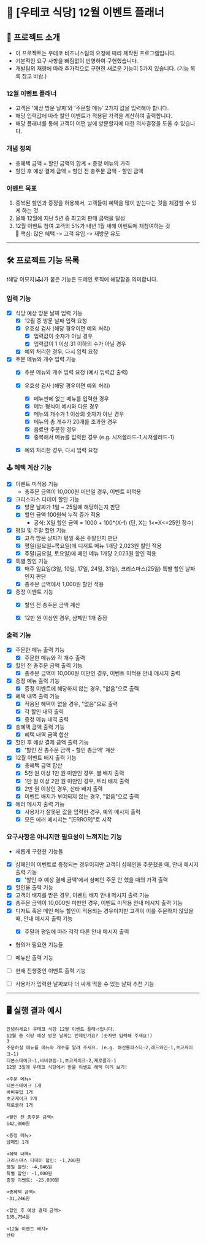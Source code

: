 # 🎁 [우테코 식당] 12월 이벤트 플래너

## 📌 프로젝트 소개
- 이 프로젝트는 우테코 비즈니스팀의 요청에 따라 제작된 프로그램입니다. 
- 기본적인 요구 사항을 빠짐없이 반영하여 구현했습니다.
- 개발팀의 재량에 따라 추가적으로 구현한 새로운 기능이 5가지 있습니다. (기능 목록 참고 바람.)

### 12월 이벤트 플래너
- 고객은 '예상 방문 날짜'와 '주문할 메뉴' 2가지 값을 입력해야 합니다. 
- 해당 입력값에 따라 할인 이벤트가 적용된 가격을 계산하여 출력합니다.
- 해당 플래너를 통해 고객이 어떤 날에 방문할지에 대한 의사결정을 도울 수 있습니다.

### 개념 정의
- 총혜택 금액 = 할인 금액의 합계 + 증정 메뉴의 가격
- 할인 후 예상 결제 금액 = 할인 전 총주문 금액 - 할인 금액

###  이벤트 목표
1. 중복된 할인과 증정을 허용해서, 고객들이 혜택을 많이 받는다는 것을 체감할 수 있게 하는 것
2. 올해 12월에 지난 5년 중 최고의 판매 금액을 달성
3. 12월 이벤트 참여 고객의 5%가 내년 1월 새해 이벤트에 재참여하는 것  
💎 핵심: 많은 혜택 -> 고객 유입 -> 재방문 유도
    

---
## 🛠️ 프로젝트 기능 목록
❗️해당 이모지(🕹️)가 붙은 기능은 도메인 로직에 해당함을 의미합니다.

### 입력 기능
- [x] 식당 예상 방문 날짜 입력 기능
  - [x] 12월 중 방문 날짜 입력 요청
  - [x] 유효성 검사 (해당 경우이면 예외 처리)
    - [x] 입력값이 숫자가 아닐 경우
    - [x] 입력값이 1 이상 31 이하의 수가 아닐 경우
  - [x] 예외 처리한 경우, 다시 입력 요청
- [x] 주문 메뉴와 개수 입력 기능
  - [x] 주문 메뉴와 개수 입력 요청 (예시 입력값 출력)
  - [x] 유효성 검사 (해당 경우이면 예외 처리)
    - [x] 메뉴판에 없는 메뉴를 입력한 경우
    - [x] 메뉴 형식이 예시와 다른 경우
    - [x] 메뉴의 개수가 1 이상의 숫자가 아닌 경우
    - [x] 메뉴의 총 개수가 20개를 초과한 경우
    - [x] 음료만 주문한 경우
    - [x] 중복해서 메뉴를 입력한 경우 (e.g. 시저샐러드-1,시저샐러드-1)
  - [x] 예외 처리한 경우, 다시 입력 요청
  

### 🕹 혜택 계산 기능
- [x] 이벤트 미적용 기능
  - 총주문 금액이 10,000원 미만일 경우, 이벤트 미적용
- [x] 크리스마스 디데이 할인 기능
  - [x] 방문 날짜가 1일 ~ 25일에 해당하는지 판단
  - [x] 할인 금액 100원씩 누적 증가 적용 
    - 공식: X일 할인 금액 = 1000 + 100*(X-1) (단, X는 1<=X<=25인 정수)
- [x] 평일 및 주말 할인 기능
  - [x] 고객 방문 날짜가 평일 혹은 주말인지 판단
  - [x] 평일(일요일~목요일)에 디저트 메뉴 1개당 2,023원 할인 적용
  - [x] 주말(금요일, 토요일)에 메인 메뉴 1개당 2,023원 할인 적용
- [x] 특별 할인 기능
  - [x] 매주 일요일(3일, 10일, 17일, 24일, 31일), 크리스마스(25일) 특별 할인 날짜인지 판단
  - [x] 총주문 금액에서 1,000원 할인 적용
- [x] 증정 이벤트 기능
  - [x] 할인 전 총주문 금액 계산
  - [x] 12만 원 이상인 경우, 샴페인 1개 증정


### 출력 기능
- [x] 주문한 메뉴 출력 기능
  - [x] 주문한 메뉴와 각 개수 출력
- [X] 할인 전 총주문 금액 출력 기능
  - [x] 총주문 금액이 10,000원 미만인 경우, 이벤트 미적용 안내 메시지 출력
- [x] 증정 메뉴 출력 기능
  - [x] 증정 이벤트에 해당하지 않는 경우, "없음"으로 출력
- [x] 혜택 내역 출력 기능
  - [x] 적용된 혜택이 없을 경우, "없음"으로 출력
  - [x] 각 할인 내역 출력
  - [x] 증정 메뉴 내역 출력
- [x] 총혜택 금액 출력 기능
  - [x] 혜택 내역 금액 합산
- [x] 할인 후 예상 결제 금액 출력 기능
  - [x] '할인 전 총주문 금액 - 할인 총금액' 계산
- [X] 12월 이벤트 배지 출력 기능
  - [x] 총혜택 금액 합산
  - [x] 5천 원 이상 1만 원 미만인 경우, 별 배지 출력
  - [x] 1만 원 이상 2만 원 미만인 경우, 트리 배지 출력
  - [x] 2만 원 이상인 경우, 산타 배지 출력
  - [X] 이벤트 배지가 부여되지 않는 경우, "없음"으로 출력
- [x] 에러 메시지 출력 기능
  - [x] 사용자가 잘못된 값을 입력한 경우, 예외 메시지 출력
  - [x] 모든 에러 메시지는 "[ERROR]"로 시작

### 요구사항은 아니지만 필요성이 느껴지는 기능
- 새롭게 구현한 기능들
- [x] 샴페인이 이벤트로 증정되는 경우이지만 고객이 샴페인을 주문했을 때, 안내 메시지 출력 기능
  - [x] '할인 후 예상 결제 금액'에서 샴페인 주문 안 했을 때의 가격 출력
- [x] 할인율 출력 기능
- [x] 고객이 배지를 받은 경우, 이벤트 배지 안내 메시지 출력 기능
- [x] 총주문 금액이 10,000원 미만인 경우, 이벤트 미적용 안내 메시지 출력 기능 
- [x] 디저트 혹은 메인 메뉴 할인이 적용되는 경우이지만 고객이 이를 주문하지 않았을 때, 안내 메시지 출력 기능
  - [x] 주말과 평일에 따라 각각 다른 안내 메시지 출력


- 협의가 필요한 기능들
- [ ] 메뉴판 출력 기능 
- [ ] 현재 진행중인 이벤트 출력 기능
- [ ] 사용자가 입력한 날짜보다 더 싸게 먹을 수 있는 날짜 추천 기능


---

## 🖥️ 실행 결과 예시
```
안녕하세요! 우테코 식당 12월 이벤트 플래너입니다.
12월 중 식당 예상 방문 날짜는 언제인가요? (숫자만 입력해 주세요!)
3
주문하실 메뉴를 메뉴와 개수를 알려 주세요. (e.g. 해산물파스타-2,레드와인-1,초코케이크-1)
티본스테이크-1,바비큐립-1,초코케이크-2,제로콜라-1
12월 3일에 우테코 식당에서 받을 이벤트 혜택 미리 보기!
 
<주문 메뉴>
티본스테이크 1개
바비큐립 1개
초코케이크 2개
제로콜라 1개
 
<할인 전 총주문 금액>
142,000원
 
<증정 메뉴>
샴페인 1개
 
<혜택 내역>
크리스마스 디데이 할인: -1,200원
평일 할인: -4,046원
특별 할인: -1,000원
증정 이벤트: -25,000원
 
<총혜택 금액>
-31,246원
 
<할인 후 예상 결제 금액>
135,754원
 
<12월 이벤트 배지>
산타
```